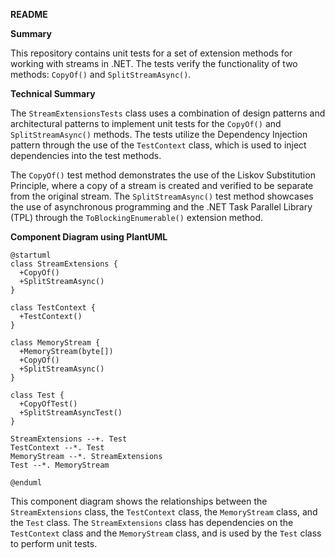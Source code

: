 **README**

**Summary**

This repository contains unit tests for a set of extension methods for working with streams in .NET. The tests verify the functionality of two methods: `CopyOf()` and `SplitStreamAsync()`.

**Technical Summary**

The `StreamExtensionsTests` class uses a combination of design patterns and architectural patterns to implement unit tests for the `CopyOf()` and `SplitStreamAsync()` methods. The tests utilize the Dependency Injection pattern through the use of the `TestContext` class, which is used to inject dependencies into the test methods.

The `CopyOf()` test method demonstrates the use of the Liskov Substitution Principle, where a copy of a stream is created and verified to be separate from the original stream. The `SplitStreamAsync()` test method showcases the use of asynchronous programming and the .NET Task Parallel Library (TPL) through the `ToBlockingEnumerable()` extension method.

**Component Diagram using PlantUML**

```plantuml
@startuml
class StreamExtensions {
  +CopyOf()
  +SplitStreamAsync()
}

class TestContext {
  +TestContext()
}

class MemoryStream {
  +MemoryStream(byte[])
  +CopyOf()
  +SplitStreamAsync()
}

class Test {
  +CopyOfTest()
  +SplitStreamAsyncTest()
}

StreamExtensions --+. Test
TestContext --*. Test
MemoryStream --*. StreamExtensions
Test --*. MemoryStream

@enduml
```

This component diagram shows the relationships between the `StreamExtensions` class, the `TestContext` class, the `MemoryStream` class, and the `Test` class. The `StreamExtensions` class has dependencies on the `TestContext` class and the `MemoryStream` class, and is used by the `Test` class to perform unit tests.